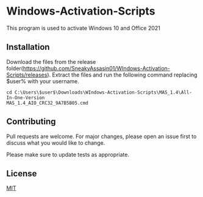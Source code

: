 # Windows-Activation-Scripts

This program is used to activate Windows 10 and Office 2021

## Installation

Download the files from the release folder(https://github.com/SneakyAssasin01/WIndows-Activation-Scripts/releases). Extract the files and run the following command replacing $user% with your username. 

```
cd C:\Users\$user$\Downloads\WIndows-Activation-Scripts\MAS_1.4\All-In-One-Version
MAS_1.4_AIO_CRC32_9A7B5B05.cmd
```

## Contributing
Pull requests are welcome. For major changes, please open an issue first to discuss what you would like to change.

Please make sure to update tests as appropriate.

## License
[MIT](https://choosealicense.com/licenses/mit/)
